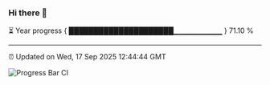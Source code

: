 ### Hi there 👋

⏳ Year progress { █████████████████████▁▁▁▁▁▁▁▁▁ } 71.10 %

---

⏰ Updated on Wed, 17 Sep 2025 12:44:44 GMT

![Progress Bar CI](https://github.com/liununu/liununu/workflows/Progress%20Bar%20CI/badge.svg)
